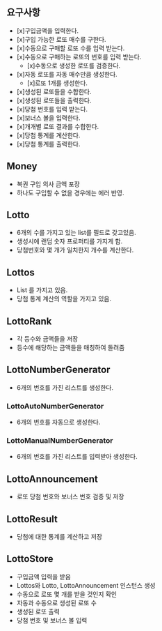 ## 요구사항

* [x]구입금액을 입력한다.  
* [x]구입 가능한 로또 매수를 구한다.  
* [x]수동으로 구매할 로또 수를 입력 받는다.
* [x]수동으로 구매하는 로또의 번호를 입력 받는다.
  * [x]수동으로 생성한 로또를 검증한다.  
* [x]자동 로또를 자동 매수만큼 생성한다.  
  * [x]로또 1개를 생성한다.
* [x]생성된 로또들을 수합한다.  
* [x]생성된 로또들을 출력한다.  
* [x]당첨 번호를 입력 받는다.  
* [x]보너스 볼을 입력한다.  
* [x]개개별 로또 결과를 수합한다.  
* [x]당첨 통계를 계산한다.  
* [x]당첨 통계를 출력한다.

## Money
- 복권 구입 의사 금액 포장
- 하나도 구입할 수 없을 경우에는 에러 반영. 

## Lotto
- 6개의 수를 가지고 있는 list를 필드로 갖고있음.
- 생성시에 랜덤 숫자 프로퍼티를 가지게 함.
- 당첨번호와 몇 개가 일치한지 개수를 계산한다.

## Lottos
- List<Lotto> 를 가지고 있음.
- 당첨 통계 계산의 역할을 가지고 있음.

## LottoRank
- 각 등수와 금액들을 저장
- 등수에 해당하는 금액들을 매칭하여 돌려줌

## LottoNumberGenerator
- 6개의 번호를 가진 리스트를 생성한다.
### LottoAutoNumberGenerator
- 6개의 번호를 자동으로 생성한다.
### LottoManualNumberGenerator
- 6개의 번호를 가진 리스트를 입력받아 생성한다.

## LottoAnnouncement
- 로또 당첨 번호와 보너스 번호 검증 및 저장

## LottoResult
- 당첨에 대한 통계를 계산하고 저장 

## LottoStore
- 구입금액 입력을 받음
- Lottos와 Lotto, LottoAnnouncement 인스턴스 생성
- 수동으로 로또 몇 개를 받을 것인지 확인
- 자동과 수동으로 생성된 로또 수
- 생성된 로또 출력
- 당첨 번호 및 보너스 볼 입력